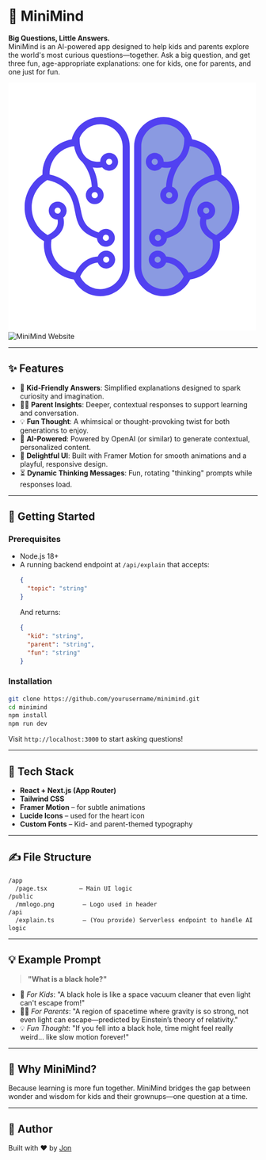 # 🧠 MiniMind

**Big Questions, Little Answers.**  
MiniMind is an AI-powered app designed to help kids and parents explore the world's most curious questions—together. Ask a big question, and get three fun, age-appropriate explanations: one for kids, one for parents, and one just for fun.

![MiniMind Logo](public/mmlogo.png)
![MiniMind Website](https://minimind.fun)

---

## ✨ Features

- 🧒 **Kid-Friendly Answers**: Simplified explanations designed to spark curiosity and imagination.
- 👨‍👩 **Parent Insights**: Deeper, contextual responses to support learning and conversation.
- 💡 **Fun Thought**: A whimsical or thought-provoking twist for both generations to enjoy.
- 💬 **AI-Powered**: Powered by OpenAI (or similar) to generate contextual, personalized content.
- 🎨 **Delightful UI**: Built with Framer Motion for smooth animations and a playful, responsive design.
- ⏳ **Dynamic Thinking Messages**: Fun, rotating "thinking" prompts while responses load.

---

## 🚀 Getting Started

### Prerequisites

- Node.js 18+
- A running backend endpoint at `/api/explain` that accepts:
  ```json
  {
    "topic": "string"
  }
  ```
  And returns:
  ```json
  {
    "kid": "string",
    "parent": "string",
    "fun": "string"
  }
  ```

### Installation

```bash
git clone https://github.com/yourusername/minimind.git
cd minimind
npm install
npm run dev
```

Visit `http://localhost:3000` to start asking questions!

---

## 🧩 Tech Stack

- **React + Next.js (App Router)**
- **Tailwind CSS**
- **Framer Motion** – for subtle animations
- **Lucide Icons** – used for the heart icon
- **Custom Fonts** – Kid- and parent-themed typography

---

## ✍️ File Structure

```
/app
  /page.tsx         – Main UI logic
/public
  /mmlogo.png        – Logo used in header
/api
  /explain.ts        – (You provide) Serverless endpoint to handle AI logic
```

---

## 💡 Example Prompt

> **"What is a black hole?"**

- 🧒 *For Kids*: "A black hole is like a space vacuum cleaner that even light can't escape from!"
- 👨‍👩 *For Parents*: "A region of spacetime where gravity is so strong, not even light can escape—predicted by Einstein’s theory of relativity."
- 💡 *Fun Thought*: "If you fell into a black hole, time might feel really weird... like slow motion forever!"

---

## 🧠 Why MiniMind?

Because learning is more fun together. MiniMind bridges the gap between wonder and wisdom for kids and their grownups—one question at a time.

---

## 👤 Author

Built with ❤️ by [Jon](https://x.com/JontheNerd_)

